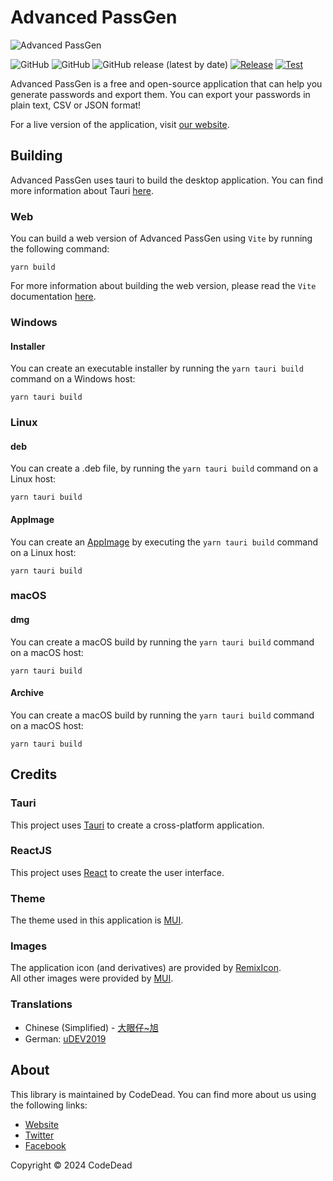 # Advanced PassGen

![Advanced PassGen](https://i.imgur.com/WcaJL2t.png)

![GitHub](https://img.shields.io/badge/language-JavaScript+Rust-green)
![GitHub](https://img.shields.io/github/license/CodeDead/Advanced-PassGen)
![GitHub release (latest by date)](https://img.shields.io/github/v/release/CodeDead/Advanced-PassGen)
[![Release](https://github.com/CodeDead/Advanced-PassGen/actions/workflows/release.yml/badge.svg)](https://github.com/CodeDead/Advanced-PassGen/actions/workflows/release.yml)
[![Test](https://github.com/CodeDead/Advanced-PassGen/actions/workflows/test.yml/badge.svg)](https://github.com/CodeDead/Advanced-PassGen/actions/workflows/test.yml)

Advanced PassGen is a free and open-source application that can help you generate passwords and export them. You can export your passwords in plain text, CSV or JSON format!

For a live version of the application, visit [our website](https://advancedpassgen.codedead.com).

## Building

Advanced PassGen uses tauri to build the desktop application. You can find more information about Tauri [here](https://tauri.app/v1/guides/getting-started/prerequisites).

### Web

You can build a web version of Advanced PassGen using `Vite` by running the following command:

```shell
yarn build
```

For more information about building the web version, please read the `Vite` documentation [here](https://vitejs.dev/guide/build.html).

### Windows

#### Installer

You can create an executable installer by running the `yarn tauri build` command on a Windows host:
```shell
yarn tauri build
```

### Linux

#### deb

You can create a .deb file, by running the `yarn tauri build` command on a Linux host:
```shell
yarn tauri build
```

#### AppImage

You can create an [AppImage](https://appimage.github.io/) by executing the `yarn tauri build` command on a Linux host:
```shell
yarn tauri build
```

### macOS

#### dmg

You can create a macOS build by running the `yarn tauri build` command on a macOS host:
```shell
yarn tauri build
```

#### Archive

You can create a macOS build by running the `yarn tauri build` command on a macOS host:
```shell
yarn tauri build
```

## Credits

### Tauri

This project uses [Tauri](https://tauri.app/) to create a cross-platform application.

### ReactJS

This project uses [React](https://reactjs.org/) to create the user interface.

### Theme

The theme used in this application is [MUI](https://mui.com/).

### Images

The application icon (and derivatives) are provided by [RemixIcon](https://remixicon.com/).  
All other images were provided by [MUI](https://mui.com/material-ui/material-icons/).

### Translations

* Chinese (Simplified) - [大眼仔~旭](https://github.com/wcxu21)
* German: [uDEV2019](https://github.com/uDEV2019)

## About

This library is maintained by CodeDead. You can find more about us using the following links:
* [Website](https://codedead.com/)
* [Twitter](https://twitter.com/C0DEDEAD/)
* [Facebook](https://facebook.com/deadlinecodedead/)

Copyright © 2024 CodeDead
